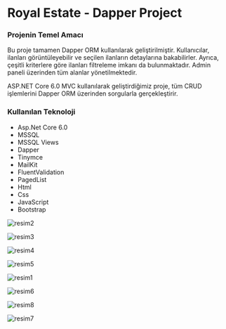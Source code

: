 <h1>Royal Estate - Dapper Project</h1>
<h3>Projenin Temel Amacı</h3>
<p>Bu proje tamamen Dapper ORM kullanılarak geliştirilmiştir. Kullanıcılar, ilanları görüntüleyebilir ve seçilen ilanların detaylarına bakabilirler.
  Ayrıca, çeşitli kriterlere göre ilanları filtreleme imkanı da bulunmaktadır. Admin paneli üzerinden tüm alanlar yönetilmektedir.</p>
  <p>ASP.NET Core 6.0 MVC kullanılarak geliştirdiğimiz proje, tüm CRUD işlemlerini Dapper ORM üzerinden sorgularla gerçekleştirir.</p>
<h3>Kullanılan Teknoloji</h3>
 <ul>
   <li>Asp.Net Core 6.0</li>
   <li>MSSQL</li>
   <li>MSSQL Views
   <li>Dapper</li>
   <li>Tinymce</li>
   <li>MailKit</li>
   <li>FluentValidation</li>
   <li>PagedList</li>
   <li>Html</li>
   <li>Css</li>
   <li>JavaScript</li>
   <li>Bootstrap</li>
 </ul>
 
![resim2](https://github.com/ensarsarac/RoyalEstateDapperProject/assets/76907308/9c185dd9-c648-40e0-9292-9aec84b216b7)

![resim3](https://github.com/ensarsarac/RoyalEstateDapperProject/assets/76907308/880648d0-371e-4f35-8063-f3a41cdae471)

 ![resim4](https://github.com/ensarsarac/RoyalEstateDapperProject/assets/76907308/a3bb96a2-1b83-41f5-bbca-1e63e9270bd2)
 
![resim5](https://github.com/ensarsarac/RoyalEstateDapperProject/assets/76907308/31742f73-d147-4441-adf3-df7d989075c8)

![resim1](https://github.com/ensarsarac/RoyalEstateDapperProject/assets/76907308/966eb2f1-9324-40e5-8551-3fe226e65f3a)

![resim6](https://github.com/ensarsarac/RoyalEstateDapperProject/assets/76907308/5ecac2b9-b718-4bc4-999d-b00da92a6905)

![resim8](https://github.com/ensarsarac/RoyalEstateDapperProject/assets/76907308/72dfa02b-2ad1-4150-b3f2-1afef6374a02)

![resim7](https://github.com/ensarsarac/RoyalEstateDapperProject/assets/76907308/99275e60-9b68-443e-8888-6e523b27c3aa)
